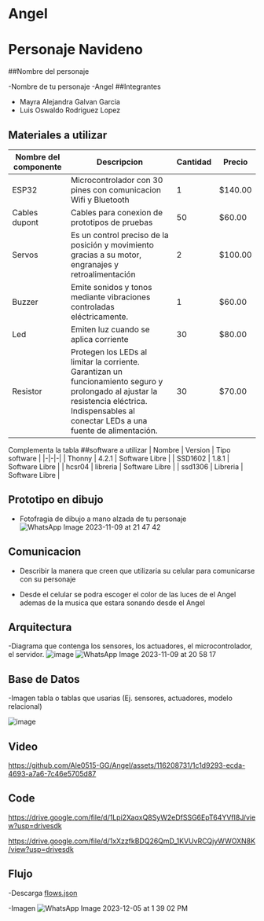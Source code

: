 # Angel

# Personaje Navideno

##Nombre del personaje

-Nombre de tu personaje
-Angel
##Integrantes
- Mayra Alejandra Galvan Garcia
- Luis Oswaldo Rodriguez Lopez

## Materiales a utilizar

|Nombre del componente|Descripcion|Cantidad|Precio|
|-|-|-|-|
|ESP32|Microcontrolador con 30 pines con comunicacion Wifi y Bluetooth|1|$140.00|
|Cables dupont|Cables para conexion de prototipos de pruebas|50|$60.00|
|Servos|Es un control preciso de la posición y movimiento gracias a su motor, engranajes y retroalimentación|2|$100.00|
|Buzzer|Emite sonidos y tonos mediante vibraciones controladas eléctricamente.|1|$60.00|
|Led|Emiten luz cuando se aplica corriente|30|$80.00|
|Resistor|Protegen los LEDs al limitar la corriente. Garantizan un funcionamiento seguro y prolongado al ajustar la resistencia eléctrica. Indispensables al conectar LEDs a una fuente de alimentación.|30|$70.00|

Complementa la tabla
##software a utilizar
| Nombre | Version | Tipo software |
|-|-|-|
| Thonny | 4.2.1 | Software Libre |
| SSD1602 | 1.8.1 | Software Libre |
| hcsr04 | libreria | Software Libre |
| ssd1306 | Libreria | Software Libre |

## Prototipo en dibujo
- Fotofragia de dibujo a mano alzada de tu personaje
![WhatsApp Image 2023-11-09 at 21 47 42](https://github.com/Ale0515-GG/Angel/assets/116208731/d7e2c8d1-2b71-403b-818e-f0f70606bcec)



## Comunicacion
- Describir la manera que creen que utilizaria su celular para comunicarse con su personaje

- Desde el celular se podra escoger el color de las luces de el Angel ademas de la musica que estara sonando desde el Angel

## Arquitectura
-Diagrama que contenga los sensores, los actuadores, el microcontrolador, el servidor.
![image](https://github.com/Ale0515-GG/Angel/assets/116208731/4e00b3db-4a59-461f-afdb-782ad32fad22)
![WhatsApp Image 2023-11-09 at 20 58 17](https://github.com/Ale0515-GG/Angel/assets/116208731/cece174d-841c-418e-a8c0-6c537a9f0381)


## Base de Datos
-Imagen tabla o tablas que usarias (Ej. sensores, actuadores, modelo relacional)

![image](https://github.com/Ale0515-GG/Angel/assets/116208731/c893a0c4-39ae-4e6c-be09-20eb2ad24e83)

## Video


https://github.com/Ale0515-GG/Angel/assets/116208731/1c1d9293-ecda-4693-a7a6-7c46e5705d87

## Code
https://drive.google.com/file/d/1Lpi2XaqxQ8SyW2eDfSSG6EpT64YVfI8J/view?usp=drivesdk

https://drive.google.com/file/d/1xXzzfkBDQ26QmD_1KVUvRCQjyWWOXN8K/view?usp=drivesdk






## Flujo
-Descarga
[flows.json](https://github.com/Ale0515-GG/Angel/files/13572076/flows.json)

-Imagen
![WhatsApp Image 2023-12-05 at 1 39 02 PM](https://github.com/Ale0515-GG/Angel/assets/116208731/e2f8a477-c710-47b9-a788-a7bb11152ec1)


